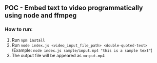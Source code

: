 ## POC - Embed text to video programmatically using node and ffmpeg

### How to run:
1. Run `npm install`
2. Run `node index.js <video_input_file_path> <double-quoted-text>` (Example: `node index.js sample/input.mp4 "this is a sample text"`)
3. The output file will be appeared as `output.mp4` 
